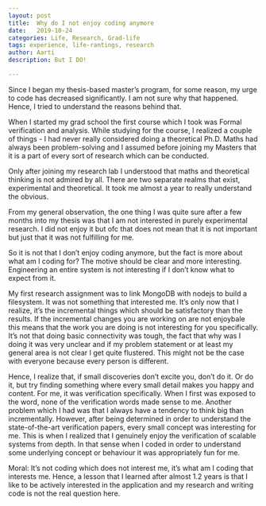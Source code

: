 ```yaml
---
layout: post
title:  Why do I not enjoy coding anymore
date:   2019-10-24
categories: Life, Research, Grad-life
tags: experience, life-rantings, research
author: Aarti
description: But I DO!

---
```


Since I began my thesis-based master’s program, for some reason, my urge to code has decreased significantly. I am not sure why that happened. Hence, I tried to understand the reasons behind that.

When I started my grad school the first course which I took was Formal verification and analysis. While studying for the course, I realized a couple of things - I had never really considered doing a theoretical Ph.D. Maths had always been problem-solving and I  assumed before joining my Masters that it is a part of every sort of research which can be conducted.  

Only after joining my research lab I understood that maths and theoretical thinking is not admired by all. There are two separate realms that exist, experimental and theoretical. It took me almost a  year to really understand the obvious.

From my general observation,  the one thing I was quite sure after a few months into my thesis was that I am not interested in purely experimental research. I did not enjoy it but ofc that does not mean that it is not important but just that it was not fulfilling for me.

So it is not that  I don’t enjoy coding anymore, but the fact is more about what am I coding for?
The motive should be clear and more interesting. Engineering an entire system is not interesting if I don’t know what to expect from it.

My first research assignment was to link MongoDB with nodejs to build a filesystem. It was not something that interested me. It’s only now that I realize, it’s the incremental things which should be satisfactory than the results. If the incremental changes you are working on are not enjoybale this means that the work you are doing is not interesting for you specifically. It’s not that doing basic connectivity was tough, the fact that why was I doing it was very unclear and if my problem statement or at least my general area is not clear I get quite flustered. This might not be the case with everyone because every person is different.

Hence, I realize that, if small discoveries don’t excite you, don’t do it. Or do it, but try finding something where every small detail makes you happy and content. For me, it was verification specifically. When I first was exposed to the word, none of the verification words made sense to me. Another problem which I had was that I always have a tendency to think big than incrementally. However, after being determined in order to understand the state-of-the-art verification papers, every small concept was interesting for me. This is when I realized that I genuinely enjoy the verification of scalable systems from depth. In that sense when I coded in order to understand some underlying concept or behaviour it was appropriately fun for me.

Moral: It’s not coding which does not interest me, it’s what am I coding that interests me. Hence, a lesson that I learned after almost 1.2 years is that I like to be actively interested in the application and my research and writing code is not the real question here.
